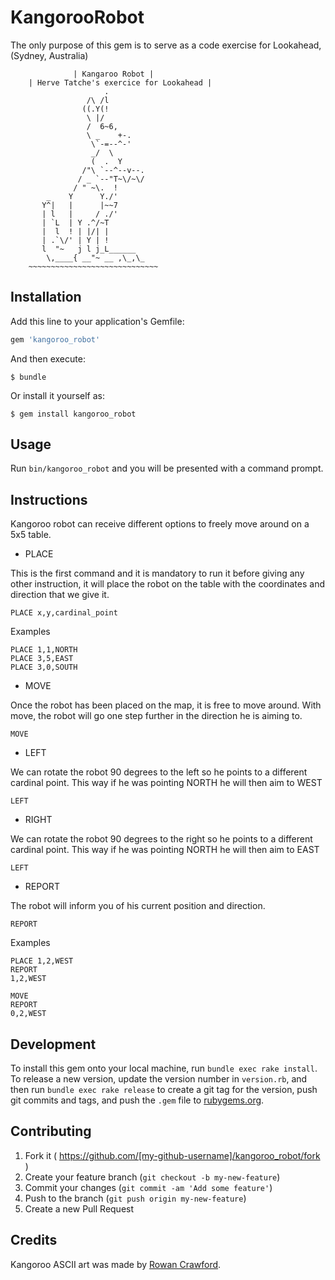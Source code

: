 # KangorooRobot

The only purpose of this gem is to serve as a code exercise for Lookahead, (Sydney, Australia)

                  | Kangaroo Robot |
        | Herve Tatche's exercice for Lookahead |
                         .
                     /\ /l
                    ((.Y(!
                     \ |/
                     /  6~6,
                     \ _    +-.
                      \`-=--^-'
                      _/  \ 
                      (  .  Y
                    /"\ `--^--v--.
                   / _ `--"T~\/~\/
                  / " ~\.  !
            _    Y      Y./'
           Y^|   |      |~~7
           | l   |     / ./'
           | `L  | Y .^/~T
           |  l  ! | |/| |
           | .`\/' | Y | !   
           l  "~   j l j_L______
            \,____{ __"~ __ ,\_,\_
        ~~~~~~~~~~~~~~~~~~~~~~~~~~~~~ 

## Installation

Add this line to your application's Gemfile:

```ruby
gem 'kangoroo_robot'
```

And then execute:

    $ bundle

Or install it yourself as:

    $ gem install kangoroo_robot

## Usage

Run `bin/kangoroo_robot` and you will be presented with a command prompt.

## Instructions

Kangoroo robot can receive different options to freely move around on a 5x5 table.

* PLACE

This is the first command and it is mandatory to run it before giving any other instruction,
it will place the robot on the table with the coordinates and direction that we give it.

```
PLACE x,y,cardinal_point
```

Examples

```
PLACE 1,1,NORTH
PLACE 3,5,EAST
PLACE 3,0,SOUTH
```

* MOVE

Once the robot has been placed on the map, it is free to move around. With move, the robot
will go one step further in the direction he is aiming to.

```
MOVE
```

* LEFT

We can rotate the robot 90 degrees to the left so he points to a different cardinal point. This
way if he was pointing NORTH he will then aim to WEST

```
LEFT
```

* RIGHT

We can rotate the robot 90 degrees to the right so he points to a different cardinal point. This
way if he was pointing NORTH he will then aim to EAST

```
LEFT
```

* REPORT

The robot will inform you of his current position and direction.

```
REPORT
```

Examples

```
PLACE 1,2,WEST
REPORT
1,2,WEST

MOVE
REPORT
0,2,WEST
```

## Development

To install this gem onto your local machine, run `bundle exec rake install`. To release a new version, update the version number in `version.rb`, and then run `bundle exec rake release` to create a git tag for the version, push git commits and tags, and push the `.gem` file to [rubygems.org](https://rubygems.org).

## Contributing

1. Fork it ( https://github.com/[my-github-username]/kangoroo_robot/fork )
2. Create your feature branch (`git checkout -b my-new-feature`)
3. Commit your changes (`git commit -am 'Add some feature'`)
4. Push to the branch (`git push origin my-new-feature`)
5. Create a new Pull Request

## Credits

Kangoroo ASCII art was made by [Rowan Crawford](http://www.retrojunkie.com/asciiart/animals/kangaroo.htm).
